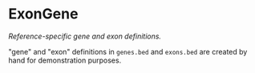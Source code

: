 # ExonGene

*Reference-specific gene and exon definitions.*

"gene" and "exon" definitions in `genes.bed` and `exons.bed` are created by hand for
demonstration purposes.


